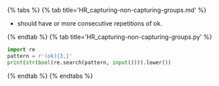 {% tabs %}
{% tab title='HR_capturing-non-capturing-groups.md' %}

* should have or more consecutive repetitions of ok.

{% endtab %}
{% tab title='HR_capturing-non-capturing-groups.py' %}

```py
import re
pattern = r'(ok){3,}'
print(str(bool(re.search(pattern, input()))).lower())
```

{% endtab %}
{% endtabs %}